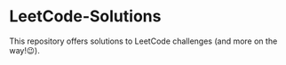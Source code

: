 # LeetCode-Solutions
 This repository offers solutions to LeetCode challenges (and more on the way!😉). 
